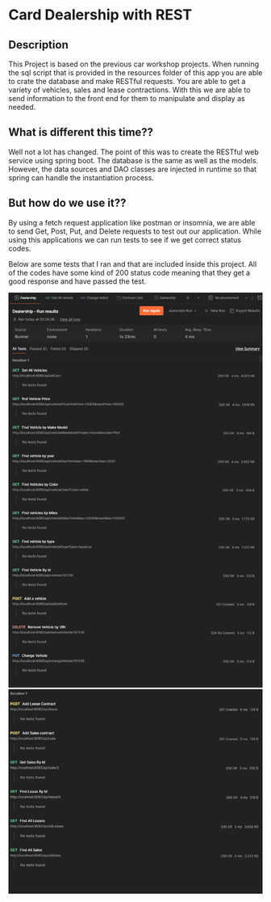 # Card Dealership with REST

## Description

This Project is based on the previous car workshop projects. When running the sql script that is provided in the resources
folder of this app you are able to crate the database and make RESTful requests. You are able to get  a variety of vehicles,
sales and lease contractions. With this we are able to send information to the front end for them to manipulate and display
as needed. 

## What is different this time?? 

Well not a lot has changed. The point of this was to create the RESTful web service using spring boot. The database is the 
same as well as the models. However, the data sources and DAO classes are injected in runtime so that spring can handle 
the instantiation process. 

## But how do we use it??

By using a fetch request application like postman or insomnia, we are able to send Get, Post, Put, and Delete requests 
to test out our application. While using this applications we can run tests to see if we get correct status codes.

Below are some tests that I ran and that are included inside this project. All of the codes have some kind of 200 status code
meaning that they get a good response and have passed the test.



![img.png](ReadMePictures/VehicleTests.png)
![img_1.png](ReadMePictures/ContractTests.png)